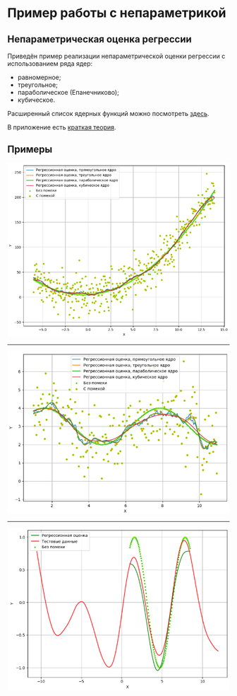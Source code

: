 # Пример работы с непараметрикой

## Непараметрическая оценка регрессии

Приведён пример реализации непараметрической оценки регрессии с использованием ряда ядер:

* равномерное;
* треугольное;
* параболическое (Епанечниково);
* кубическое.

Расширенный список ядерных функций можно посмотреть [здесь](https://en.wikipedia.org/wiki/Kernel_(statistics)).

В приложение есть [краткая теория](./docs/info.pdf).

## Примеры

![1](./docs/nonparam_1.png)

---

![2](./docs/nonparam_2.png)

---

![3](./docs/nonparam_3.png)
